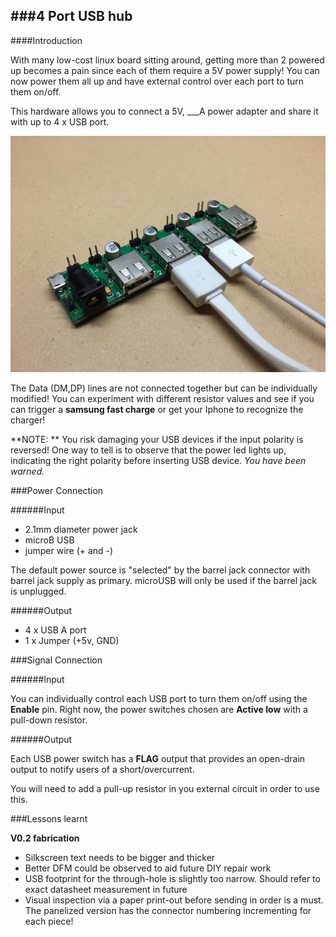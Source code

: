 ###4 Port USB hub
----------

####Introduction

With many low-cost linux board sitting around, getting more than 2 powered up becomes a pain since each of them require a 5V power supply! You can now power them all up and have external control over each port to turn them on/off.

This hardware allows you to connect a 5V, ___A power adapter and share it with up to 4 x USB port.

![USB-power-hub-x4](Images/USB-Power-Hub-x4.JPG)

The Data (DM,DP) lines are not connected together but can be individually modified!  You can experiment with different resistor values and see if you can trigger a **samsung fast charge** or get your Iphone to recognize the charger!

**NOTE: ** You risk damaging your USB devices if the input polarity is reversed! One way to tell is to observe that the power led lights up, indicating the right polarity before inserting USB device. *You have been warned.*

###Power Connection

######Input
- 2.1mm diameter power jack
- microB USB
- jumper wire (+ and -)

The default power source is "selected" by the barrel jack connector with barrel jack supply as primary. microUSB will only be used if the barrel jack is unplugged.

######Output
- 4 x USB A port
- 1 x Jumper (+5v, GND)

###Signal Connection

######Input

You can individually control each USB port to turn them on/off using the **Enable** pin. Right now, the power switches chosen are **Active low** with a pull-down resistor.

######Output

Each USB power switch has a **FLAG** output that provides an open-drain output to notify users of a short/overcurrent.

You will need to add a pull-up resistor in you external circuit in order to use this.

###Lessons learnt

**V0.2 fabrication**
- Silkscreen text needs to be bigger and thicker
- Better DFM could be observed to aid future DIY repair work
- USB footprint for the through-hole is slightly too narrow. Should refer to exact datasheet measurement in future
- Visual inspection via a paper print-out before sending in order is a must. The panelized version has the connector numbering incrementing for each piece!
